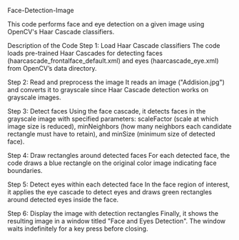 Face-Detection-Image

This code performs face and eye detection on a given image using OpenCV's Haar Cascade classifiers.

Description of the Code
Step 1: Load Haar Cascade classifiers
The code loads pre-trained Haar Cascades for detecting faces (haarcascade_frontalface_default.xml) and eyes (haarcascade_eye.xml) from OpenCV’s data directory.

Step 2: Read and preprocess the image
It reads an image ("Addision.jpg") and converts it to grayscale since Haar Cascade detection works on grayscale images.

Step 3: Detect faces
Using the face cascade, it detects faces in the grayscale image with specified parameters: scaleFactor (scale at which image size is reduced), minNeighbors (how many neighbors each candidate rectangle must have to retain), and minSize (minimum size of detected face).

Step 4: Draw rectangles around detected faces
For each detected face, the code draws a blue rectangle on the original color image indicating face boundaries.

Step 5: Detect eyes within each detected face
In the face region of interest, it applies the eye cascade to detect eyes and draws green rectangles around detected eyes inside the face.

Step 6: Display the image with detection rectangles
Finally, it shows the resulting image in a window titled "Face and Eyes Detection". The window waits indefinitely for a key press before closing.
